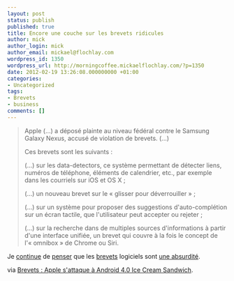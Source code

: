 ```yaml
---
layout: post
status: publish
published: true
title: Encore une couche sur les brevets ridicules
author: mick
author_login: mick
author_email: mickael@flochlay.com
wordpress_id: 1350
wordpress_url: http://morningcoffee.mickaelflochlay.com/?p=1350
date: 2012-02-19 13:26:08.000000000 +01:00
categories:
- Uncategorized
tags:
- Brevets
- business
comments: []
---
```

<blockquote>Apple (...) a déposé plainte au niveau fédéral contre le Samsung Galaxy Nexus, accusé de violation de brevets. (...)

Ces brevets sont les suivants :

(...) sur les data-detectors, ce système permettant de détecter liens, numéros de téléphone, éléments de calendrier, etc., par exemple dans les courriels sur iOS et OS X ;

(...) un nouveau brevet sur le « glisser pour déverrouiller » ;

(...) sur un système pour proposer des suggestions d'auto-complétion sur un écran tactile, que l'utilisateur peut accepter ou rejeter ;

(...) sur la recherche dans de multiples sources d'informations à partir d'une interface unifiée, un brevet qui couvre à la fois le concept de l'« omnibox » de Chrome ou Siri.</blockquote>
Je <a title="A quand la fin des brevets logiciels ?" href="http://morningcoffee.mickaelflochlay.com/315/a-quand-la-fin-des-brevets-logiciels">continue</a> de <a title="Encore au sujet du brevet logiciel" href="http://morningcoffee.mickaelflochlay.com/319/encore-au-sujet-du-brevet-logiciel">penser</a> que les <a title="Poursuites judiciaires sur les brevets mobiles" href="http://morningcoffee.mickaelflochlay.com/1167/poursuites-judiciaires-sur-les-brevets-mobiles">brevets</a> logiciels sont <a title="De l’absurdité de la propriété intellectuelle" href="http://morningcoffee.mickaelflochlay.com/1321/de-labsurdite-de-la-propriete-intellectuelle">une absurdité</a>.

via <a href="http://www.macgeneration.com/news/voir/233842/brevets-apple-s-attaque-a-android-4.0-ice-cream-sandwich">Brevets : Apple s'attaque à Android 4.0 Ice Cream Sandwich</a>.
